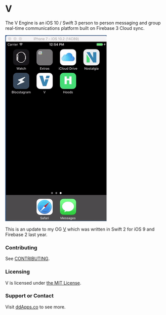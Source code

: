 # V
The V Engine is an iOS 10 / Swift 3 person to person messaging and group real-time communications platform built on Firebase 3 Cloud sync.

![](art/screenshot/V03.gif?raw=true)

This is an update to my OG [V](https://github.com/duliodenis/v) which was written in Swift 2 for iOS 9 and Firebase 2 last year.

### Contributing
See [CONTRIBUTING](CONTRIBUTING.md).

### Licensing
V is licensed under [the MIT License](LICENSE).

### Support or Contact
Visit [ddApps.co](http://ddapps.co) to see more.